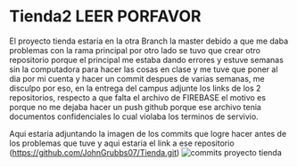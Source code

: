 # Tienda2 LEER PORFAVOR
El proyecto tienda estaria en la otra Branch la master debido a que me daba problemas con la rama principal por otro lado se tuvo que crear otro repositorio porque el principal me estaba dando errores y estuve semanas sin la computadora para hacer las cosas en clase y me tuve que poner al dia por mi cuenta y hacer un commit despues de varias semanas, me disculpo por eso, en la entrega del campus adjunte los links de los 2 repositorios, respecto a que falta el archivo de FIREBASE el motivo es porque no me dejaba hacer un push github porque ese archivo tenia documentos confidenciales lo cual violaba los terminos de servivio.

Aqui estaria adjuntando la imagen de los commits que logre hacer antes de los problemas que tuve y aqui estaria el link a ese repositorio (https://github.com/JohnGrubbs07/Tienda.git)
![commits proyecto tienda](https://github.com/JohnGrubbs07/Tienda2/assets/133933629/91d4a835-a0bc-4105-a427-acccfc0a5c7a)
